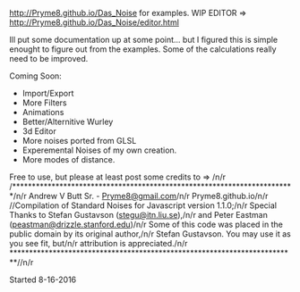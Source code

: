 http://Pryme8.github.io/Das_Noise for examples.
WIP EDITOR => http://Pryme8.github.io/Das_Noise/editor.html

Ill put some documentation up at some point... but I figured this is simple enought to figure out from the examples.
Some of the calculations really need to be improved.

Coming Soon:
- Import/Export
- More Filters
- Animations
- Better/Alternitive Wurley
- 3d Editor
- More noises ported from GLSL
- Experemental Noises of my own creation.
- More modes of distance.

Free to use, but please at least post some credits to =>
/n/r
/************************************************************************/n/r
Andrew V Butt Sr. - Pryme8@gmail.com/n/r
Pryme8.github.io/n/r
//Compilation of Standard Noises for Javascript version 1.1.0;/n/r
Special Thanks to Stefan Gustavson (stegu@itn.liu.se),/n/r
and Peter Eastman (peastman@drizzle.stanford.edu)/n/r
 Some of this code was placed in the public domain by its original author,/n/r
Stefan Gustavson. You may use it as you see fit, but/n/r
attribution is appreciated./n/r
*************************************************************************//n/r

Started 8-16-2016